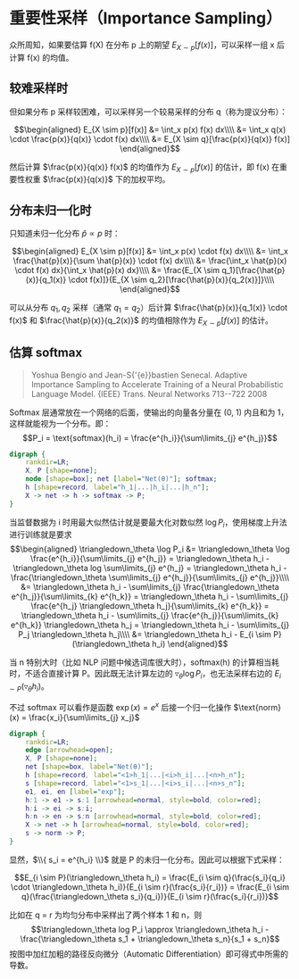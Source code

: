 # 重要性采样（Importance Sampling）


众所周知，如果要估算 f(X) 在分布 p 上的期望 $E_{X \sim p}[f(x)]$，可以采样一组 x 后计算 f(x) 的均值。

## 较难采样时


但如果分布 p 采样较困难，可以采样另一个较易采样的分布 q（称为提议分布）：

$$\begin{aligned}
E_{X \sim p}[f(x)]
&= \int_x p(x) f(x) dx\\\\
&= \int_x q(x) \cdot \frac{p(x)}{q(x)} \cdot f(x) dx\\\\
&= E_{X \sim q}[\frac{p(x)}{q(x)} f(x)]
\end{aligned}$$

然后计算 $\frac{p(x)}{q(x)} f(x)$ 的均值作为 $E_{X \sim p}[f(x)]$ 的估计，即 f(x) 在重要性权重 $\frac{p(x)}{q(x)}$ 下的加权平均。

## 分布未归一化时

只知道未归一化分布 $\hat{p} \propto p$ 时：


$$\begin{aligned}
E_{X \sim p}[f(x)]
&= \int_x p(x) \cdot f(x) dx\\\\
&= \int_x \frac{\hat{p}(x)}{\sum \hat{p}(x)} \cdot f(x) dx\\\\
&= \frac{\int_x \hat{p}(x) \cdot f(x) dx}{\int_x \hat{p}(x) dx}\\\\
&= \frac{E_{X \sim q_1}[\frac{\hat{p}(x)}{q_1(x)} \cdot f(x)]}{E_{X \sim q_2}[\frac{\hat{p}(x)}{q_2(x)}]}\\\\
\end{aligned}$$


可以从分布 $q_1, q_2$ 采样（通常 $q_1 = q_2$）后计算 $\frac{\hat{p}(x)}{q_1(x)} \cdot f(x)$ 和 $\frac{\hat{p}(x)}{q_2(x)}$ 的均值相除作为 $E_{X \sim p}[f(x)]$ 的估计。

## 估算 softmax

> Yoshua Bengio and Jean-S{\'{e}}bastien Senecal. Adaptive Importance Sampling to Accelerate Training of a Neural Probabilistic Language Model. {IEEE} Trans. Neural Networks 713--722  2008


Softmax 层通常放在一个网络的后面，使输出的向量各分量在 (0, 1) 内且和为 1，这样就能视为一个分布。即：$$P_i = \text{softmax}(h_i) = \frac{e^{h_i}}{\sum\limits_{j} e^{h_j}}$$


```dot
digraph {
    rankdir=LR;
    X, P [shape=none];
    node [shape=box]; net [label="Net(θ)"]; softmax;
    h [shape=record, label="h_1|...|h_i|...|h_n"];
    X -> net -> h -> softmax -> P;
}
```


当监督数据为 i 时用最大似然估计就是要最大化对数似然 $\log P_i$，使用梯度上升法进行训练就是要求 $$\begin{aligned}
\triangledown_\theta \log P_i
&= \triangledown_\theta \log \frac{e^{h_i}}{\sum\limits_{j} e^{h_j}}
= \triangledown_\theta h_i - \triangledown_\theta log \sum\limits_{j} e^{h_j} 
= \triangledown_\theta h_i - \frac{\triangledown_\theta \sum\limits_{j} e^{h_j}}{\sum\limits_{j} e^{h_j}}\\\\
&= \triangledown_\theta h_i - \sum\limits_{j} \frac{\triangledown_\theta e^{h_j}}{\sum\limits_{k} e^{h_k}}
= \triangledown_\theta h_i - \sum\limits_{j} \frac{e^{h_j} \triangledown_\theta h_j}{\sum\limits_{k} e^{h_k}}
= \triangledown_\theta h_i - \sum\limits_{j} \frac{e^{h_j}}{\sum\limits_{k} e^{h_k}} \triangledown_\theta h_j
= \triangledown_\theta h_i - \sum\limits_{j} P_j \triangledown_\theta h_j\\\\
&= \triangledown_\theta h_i - E_{i \sim P}(\triangledown_\theta h_i)
\end{aligned}$$


当 n 特别大时（比如 NLP 问题中候选词库很大时），softmax(h) 的计算相当耗时，不适合直接计算 P。因此既无法计算左边的 $\triangledown_\theta \log P_i$，也无法采样右边的 $E_{i \sim P}(\triangledown_\theta h_i)$。


不过 softmax 可以看作是函数 $\exp(x) = e^x$ 后接一个归一化操作 $\text{norm}(x) = \frac{x_i}{\sum\limits_{j} x_j}$

```dot
digraph {
    rankdir=LR;
    edge [arrowhead=open];
    X, P [shape=none];
    net [shape=box, label="Net(θ)"];
    h [shape=record, label="<1>h_1|...|<i>h_i|...|<n>h_n"];
    s [shape=record, label="<1>s_1|...|<i>s_i|...|<n>s_n"];
    e1, ei, en [label="exp"];
    h:1 -> e1 -> s:1 [arrowhead=normal, style=bold, color=red];
    h:i -> ei -> s:i;
    h:n -> en -> s:n [arrowhead=normal, style=bold, color=red];
    X -> net -> h [arrowhead=normal, style=bold, color=red];
    s -> norm -> P;
}
```


显然，$\\{ s_i = e^{h_i} \\}$ 就是 P 的未归一化分布。因此可以根据下式采样：

$$E_{i \sim P}(\triangledown_\theta h_i)
= \frac{E_{i \sim q}(\frac{s_i}{q_i} \cdot \triangledown_\theta h_i)}{E_{i \sim r}(\frac{s_i}{r_i})}
= \frac{E_{i \sim q}(\frac{\triangledown_\theta s_i}{q_i})}{E_{i \sim r}(\frac{s_i}{r_i})}$$


比如在 q = r 为均匀分布中采样出了两个样本 1 和 n，则 $$\triangledown_\theta log P_i \approx \triangledown_\theta h_i - \frac{\triangledown_\theta s_1 + \triangledown_\theta s_n}{s_1 + s_n}$$
按图中加红加粗的路径反向微分（Automatic Differentiation）即可得式中所需的导数。
